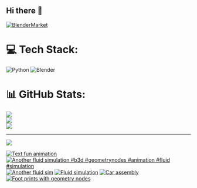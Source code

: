 ## Hi there 👋

<!--
**luckychris/luckychris** is a ✨ _special_ ✨ repository because its `README.md` (this file) appears on your GitHub profile.

Here are some ideas to get you started:

- 🔭 I’m currently working on ...
- 🌱 I’m currently learning ...
- 👯 I’m looking to collaborate on ...
- 🤔 I’m looking for help with ...
- 💬 Ask me about ...
- 📫 How to reach me: https://www.instagram.com/blender.fun/
- 😄 Pronouns: ...
- ⚡ Fun fact: ...
-->


[![BlenderMarket](https://assets.superhivemarket.com/site_assets/blendermarketlogo.png)](https://blendermarket.com/creators/blenderfun)

# 💻 Tech Stack:
![Python](https://img.shields.io/badge/python-3670A0?style=for-the-badge&logo=python&logoColor=ffdd54) ![Blender](https://img.shields.io/badge/blender-%23F5792A.svg?style=for-the-badge&logo=blender&logoColor=white)
# 📊 GitHub Stats:
![](https://github-readme-stats.vercel.app/api?username=luckychris&theme=great-gatsby&hide_border=false&include_all_commits=false&count_private=false)<br/>
![](https://github-readme-streak-stats.herokuapp.com/?user=luckychris&theme=great-gatsby&hide_border=false)<br/>
![](https://github-readme-stats.vercel.app/api/top-langs/?username=luckychris&theme=great-gatsby&hide_border=false&include_all_commits=false&count_private=false&layout=compact)

---
[![](https://visitcount.itsvg.in/api?id=luckychris&icon=0&color=0)](https://visitcount.itsvg.in)

<!-- Proudly created with GPRM ( https://gprm.itsvg.in ) -->

<!-- BEGIN YOUTUBE-CARDS -->
[![Text fun animation](https://ytcards.demolab.com/?id=AqMe0y5hpfg&title=Text+fun+animation&lang=en&timestamp=1750785437&background_color=%230d1117&title_color=%23ffffff&stats_color=%23dedede&max_title_lines=1&width=250&border_radius=5 "Text fun animation")](https://www.youtube.com/watch?v=AqMe0y5hpfg)
[![Another fluid simulation  #b3d #geometrynodes #animation #fluid #simulation](https://ytcards.demolab.com/?id=J9kEjzEZyOQ&title=Another+fluid+simulation++%23b3d+%23geometrynodes+%23animation+%23fluid+%23simulation&lang=en&timestamp=1750748414&background_color=%230d1117&title_color=%23ffffff&stats_color=%23dedede&max_title_lines=1&width=250&border_radius=5 "Another fluid simulation  #b3d #geometrynodes #animation #fluid #simulation")](https://www.youtube.com/shorts/J9kEjzEZyOQ)
[![Another fluid sim](https://ytcards.demolab.com/?id=PU76ag2q59U&title=Another+fluid+sim&lang=en&timestamp=1750665623&background_color=%230d1117&title_color=%23ffffff&stats_color=%23dedede&max_title_lines=1&width=250&border_radius=5 "Another fluid sim")](https://www.youtube.com/watch?v=PU76ag2q59U)
[![Fluid simulation](https://ytcards.demolab.com/?id=QnBNkC5QkX0&title=Fluid+simulation&lang=en&timestamp=1750593649&background_color=%230d1117&title_color=%23ffffff&stats_color=%23dedede&max_title_lines=1&width=250&border_radius=5 "Fluid simulation")](https://www.youtube.com/watch?v=QnBNkC5QkX0)
[![Car assembly](https://ytcards.demolab.com/?id=5Mq3inHadYM&title=Car+assembly&lang=en&timestamp=1750492806&background_color=%230d1117&title_color=%23ffffff&stats_color=%23dedede&max_title_lines=1&width=250&border_radius=5 "Car assembly")](https://www.youtube.com/watch?v=5Mq3inHadYM)
[![Foot prints with geometry nodes](https://ytcards.demolab.com/?id=L3uinK7TUdU&title=Foot+prints+with+geometry+nodes&lang=en&timestamp=1750410041&background_color=%230d1117&title_color=%23ffffff&stats_color=%23dedede&max_title_lines=1&width=250&border_radius=5 "Foot prints with geometry nodes")](https://www.youtube.com/watch?v=L3uinK7TUdU)
<!-- END YOUTUBE-CARDS -->

